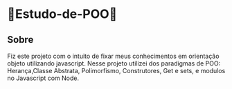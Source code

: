 # 🚨Estudo-de-POO🚨

## Sobre
 Fiz este projeto com o intuito de fixar meus conhecimentos em orientação objeto utilizando javascript. Nesse projeto utilizei dos paradigmas de POO:
Herança,Classe Abstrata, Polimorfismo, Construtores, Get e sets, e modulos no Javascript com Node.



